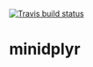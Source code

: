 [![Travis build status](https://travis-ci.org/privefl/minidplyr.svg?branch=master)](https://travis-ci.org/privefl/minidplyr)

# minidplyr